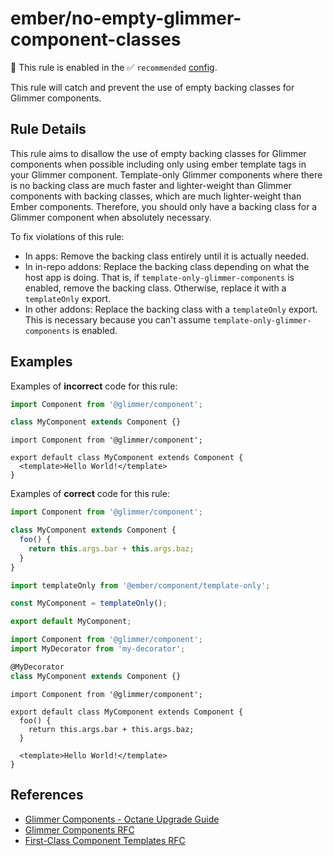 # ember/no-empty-glimmer-component-classes

💼 This rule is enabled in the ✅ `recommended` [config](https://github.com/ember-cli/eslint-plugin-ember#-configurations).

<!-- end auto-generated rule header -->

This rule will catch and prevent the use of empty backing classes for Glimmer components.

## Rule Details

This rule aims to disallow the use of empty backing classes for Glimmer components when possible including only using ember template tags in your Glimmer component. Template-only Glimmer components where there is no backing class are much faster and lighter-weight than Glimmer components with backing classes, which are much lighter-weight than Ember components. Therefore, you should only have a backing class for a Glimmer component when absolutely necessary.

To fix violations of this rule:

- In apps: Remove the backing class entirely until it is actually needed.
- In in-repo addons: Replace the backing class depending on what the host app is doing. That is, if `template-only-glimmer-components` is enabled, remove the backing class. Otherwise, replace it with a `templateOnly` export.
- In other addons: Replace the backing class with a `templateOnly` export. This is necessary because you can't assume `template-only-glimmer-components` is enabled.

## Examples

Examples of **incorrect** code for this rule:

```js
import Component from '@glimmer/component';

class MyComponent extends Component {}
```

```
import Component from '@glimmer/component';

export default class MyComponent extends Component {
  <template>Hello World!</template>
}
```

Examples of **correct** code for this rule:

```js
import Component from '@glimmer/component';

class MyComponent extends Component {
  foo() {
    return this.args.bar + this.args.baz;
  }
}
```

```js
import templateOnly from '@ember/component/template-only';

const MyComponent = templateOnly();

export default MyComponent;
```

```js
import Component from '@glimmer/component';
import MyDecorator from 'my-decorator';

@MyDecorator
class MyComponent extends Component {}
```

```
import Component from '@glimmer/component';

export default class MyComponent extends Component {
  foo() {
    return this.args.bar + this.args.baz;
  }

  <template>Hello World!</template>
}
```

## References

- [Glimmer Components - Octane Upgrade Guide](https://guides.emberjs.com/release/upgrading/current-edition/glimmer-components/)
- [Glimmer Components RFC](https://emberjs.github.io/rfcs/0416-glimmer-components.html)
- [First-Class Component Templates RFC](https://rfcs.emberjs.com/id/0779-first-class-component-templates/)
